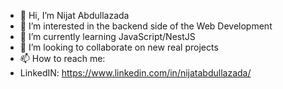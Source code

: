 - 👋 Hi, I’m Nijat Abdullazada
- 👀 I’m interested in the backend side of the Web Development
- 🌱 I’m currently learning JavaScript/NestJS
- 💞️ I’m looking to collaborate on new real projects
- 📫 How to reach me:
- LinkedIN: https://www.linkedin.com/in/nijatabdullazada/

<!---
HorrorOTB/HorrorOTB is a ✨ special ✨ repository because its `README.md` (this file) appears on your GitHub profile.
You can click the Preview link to take a look at your changes.
--->

